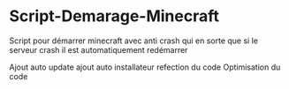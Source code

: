 # Script-Demarage-Minecraft
Script pour démarrer minecraft avec anti crash qui en sorte que si le serveur crash il est automatiquement redémarrer

Ajout auto update
ajout auto installateur
refection du code
Optimisation du code
